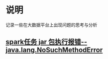 # 说明
记录一些在大数据平台上出现问题的思考与分析



## [spark任务 jar 包执行报错-- java.lang.NoSuchMethodError](./qa/2018/09.10-09.14.md/#NoSuchMethodError)

